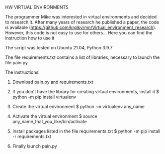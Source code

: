 HW VIRTUAL ENVIRONMENTS

The programmer Mike was interested in virtual environments and decided to research it. After many years of research he published a paper, the code is available (https://github.com/krglkvrmn/Virtual_environment_research). However, this code is not easy to use for others...
Here you can find the instruction how to use it

The script was tested on Ubuntu 21.04, Python 3.9.7

The file requirements.txt contains a list of libraries, necessary to launch the file pain.py

The instructions:

1) Download pain.py and requirements.txt

2) If you don't have the library for creating virtual environments, install it
$ python -m pip install virtualenv

3) Create the virtual environment
$ python -m virtualenv any_name

4) Activate the virtual environment
$ source any_name_that_you_like/bin/activate

5) Install packages listed in the file requirements.txt
$ python -m pip install -r requirements.txt

6) Finally launch pain.py
